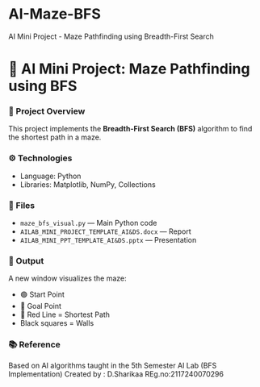 # AI-Maze-BFS
AI Mini Project - Maze Pathfinding using Breadth-First Search
# 🧩 AI Mini Project: Maze Pathfinding using BFS

### 🎯 Project Overview
This project implements the **Breadth-First Search (BFS)** algorithm to find the shortest path in a maze.

### ⚙️ Technologies
- Language: Python  
- Libraries: Matplotlib, NumPy, Collections

### 📄 Files
- `maze_bfs_visual.py` — Main Python code  
- `AILAB_MINI_PROJECT_TEMPLATE_AI&DS.docx` — Report  
- `AILAB_MINI_PPT_TEMPLATE_AI&DS.pptx` — Presentation

### 🧠 Output
A new window visualizes the maze:
- 🟢 Start Point  
- 🔵 Goal Point  
- 🔴 Red Line = Shortest Path  
- Black squares = Walls  

### 📚 Reference
Based on AI algorithms taught in the 5th Semester AI Lab (BFS Implementation)
Created by : D.Sharikaa
REg.no:2117240070296
